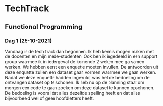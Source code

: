 # TechTrack

## Functional Programming
### Dag 1 (25-10-2021)
Vandaag is de tech track dan begonnen. Ik heb kennis mogen maken met de docenten en mijn mede-studenten. Ook ben ik ingedeeld in een support group waarmee ik in iedergeval de komende 2 weken mee ga samen werken. We hebben eerst een enquette moeten invullen. De antwoorden uit deze enquette zullen een dataset gaan vormen waarmee we gaan werken. Nadat we deze enquette hadden ingevuld, was het de bedoeling om de ontvangen dataset op te schonen. Ik heb nu op de planning staat om morgen een code te gaan zoeken om deze dataset te kunnen opschonen. De bedoeling is vooral dat alles dezelfde spelling heeft en dat alles bijvoorbeeld wel of geen hoofdletters heeft.
